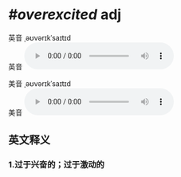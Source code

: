 # ***\#overexcited*** adj
英音 ˌəʊvərɪkˈsaɪtɪd  
英音
<audio src="./media/overexcited1_AAC.aac" controls="controls"></audio>

美音 ˌəʊvərɪkˈsaɪtɪd  
美音
<audio src="./media/overexcited2_AAC.aac" controls="controls"></audio>



  

英文释义
---
### 1.**过于兴奋的；过于激动的**  


